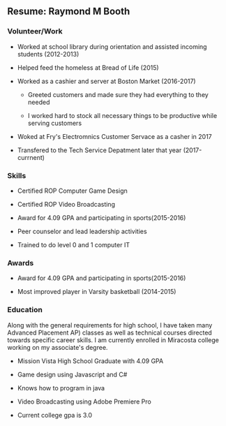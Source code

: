 
## Resume: Raymond M Booth

### Volunteer/Work
- Worked at school library during orientation and assisted incoming students (2012-2013)

- Helped feed the homeless at Bread of Life (2015)

- Worked as a cashier and server at Boston Market (2016-2017)

  - Greeted customers and made sure they had everything to they needed

  - I worked hard to stock all necessary things to be productive while serving customers

- Woked at Fry's Electromnics Customer Servace as a casher in 2017

- Transfered to the Tech Service Depatment later that year (2017-currnent)

### Skills
- Certified ROP Computer Game Design

- Certified ROP Video Broadcasting

- Award for 4.09 GPA and participating in sports(2015-2016)

- Peer counselor and lead leadership activities

- Trained to do level 0 and 1 computer IT

### Awards
- Award for 4.09 GPA and participating in sports(2015-2016)

- Most improved player in Varsity basketball (2014-2015)

### Education
Along with the general requirements for high school, I have taken many Advanced Placement
AP) classes as well as technical courses directed towards specific career skills. 
I am currently enrolled in Miracosta college working on my associate's degree.

- Mission Vista High School Graduate with 4.09 GPA

- Game design using Javascript and C#

- Knows how to program in java

- Video Broadcasting using Adobe Premiere Pro

- Current college gpa is 3.0

